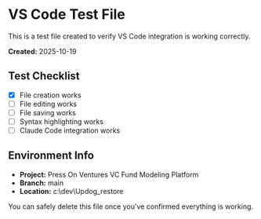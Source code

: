 # VS Code Test File

This is a test file created to verify VS Code integration is working correctly.

**Created:** 2025-10-19

## Test Checklist
- [x] File creation works
- [ ] File editing works
- [ ] File saving works
- [ ] Syntax highlighting works
- [ ] Claude Code integration works

## Environment Info
- **Project:** Press On Ventures VC Fund Modeling Platform
- **Branch:** main
- **Location:** c:\dev\Updog_restore

You can safely delete this file once you've confirmed everything is working.
